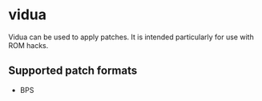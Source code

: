 # vidua

Vidua can be used to apply patches. It is intended particularly for use with ROM
hacks.

## Supported patch formats

* BPS
